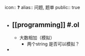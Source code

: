 icon:: ❓
alias:: 问题, 题单
public:: true

- ## [[programming]] #.ol
  - 大数相加（模拟）
    - 两个string 是否可以模拟？
-